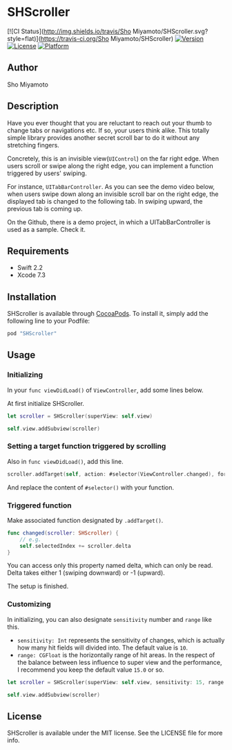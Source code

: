 # SHScroller

[![CI Status](http://img.shields.io/travis/Sho Miyamoto/SHScroller.svg?style=flat)](https://travis-ci.org/Sho Miyamoto/SHScroller)
[![Version](https://img.shields.io/cocoapods/v/SHScroller.svg?style=flat)](http://cocoapods.org/pods/SHScroller)
[![License](https://img.shields.io/cocoapods/l/SHScroller.svg?style=flat)](http://cocoapods.org/pods/SHScroller)
[![Platform](https://img.shields.io/cocoapods/p/SHScroller.svg?style=flat)](http://cocoapods.org/pods/SHScroller)

## Author
Sho Miyamoto

## Description

Have you ever thought that you are reluctant to reach out your thumb to change tabs or navigations etc.
If so, your users think alike.
This totally simple library provides another secret scroll bar to do it without any stretching fingers.


Concretely, this is an invisible view(`UIControl`) on the far right edge.
When users scroll or swipe along the right edge, you can implement a function triggered by users' swiping.


For instance, `UITabBarController`. As you can see the demo video below,
when users swipe down along an invisible scroll bar on the right edge,
the displayed tab is changed to the following tab.
In swiping upward, the previous tab is coming up.



On the Github, there is a demo project, in which a UITabBarController is used as a sample. Check it.


## Requirements

- Swift 2.2
- Xcode 7.3

## Installation

SHScroller is available through [CocoaPods](http://cocoapods.org). To install
it, simply add the following line to your Podfile:

```ruby
pod "SHScroller"
```


## Usage
### Initializing
In your `func viewDidLoad()` of `ViewController`, add some lines below.

At first initialize SHScroller.
```swift
let scroller = SHScroller(superView: self.view)

self.view.addSubview(scroller)
```

### Setting a target function triggered by scrolling
Also in `func viewDidLoad()`, add this line.
```swift
scroller.addTarget(self, action: #selector(ViewController.changed), forControlEvents: .ValueChanged)
```
And replace the content of `#selector()` with your function.


### Triggered function
Make associated function designated by `.addTarget()`.
```swift
func changed(scroller: SHScroller) {
    // e.g.
    self.selectedIndex += scroller.delta
}
```
You can access only this property named delta, which can only be read.
Delta takes either 1 (swiping downward) or -1 (upward).


The setup is finished.


### Customizing
In initializing, you can also designate `sensitivity` number and `range` like this.
- `sensitivity: Int` represents the sensitivity of changes, which is actually how many hit fields will divided into. The default value is `10`.
- `range: CGFloat` is the horizontally range of hit areas. In the respect of the balance between less influence to super view and the performance, I recommend you keep the default value `15.0` or so.

```swift
let scroller = SHScroller(superView: self.view, sensitivity: 15, range: 20.0)

self.view.addSubview(scroller)
```

## License

SHScroller is available under the MIT license. See the LICENSE file for more info.
